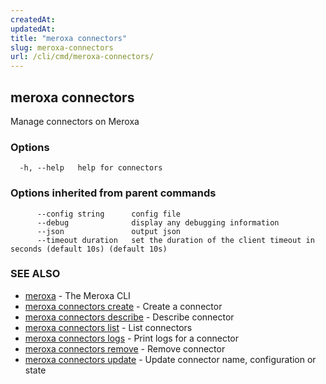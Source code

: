 ```yaml
---
createdAt: 
updatedAt: 
title: "meroxa connectors"
slug: meroxa-connectors
url: /cli/cmd/meroxa-connectors/
---
```

## meroxa connectors

Manage connectors on Meroxa

### Options

```
  -h, --help   help for connectors
```

### Options inherited from parent commands

```
      --config string      config file
      --debug              display any debugging information
      --json               output json
      --timeout duration   set the duration of the client timeout in seconds (default 10s) (default 10s)
```

### SEE ALSO

* [meroxa](/cli/cmd/meroxa/)	 - The Meroxa CLI
* [meroxa connectors create](/cli/cmd/meroxa-connectors-create/)	 - Create a connector
* [meroxa connectors describe](/cli/cmd/meroxa-connectors-describe/)	 - Describe connector
* [meroxa connectors list](/cli/cmd/meroxa-connectors-list/)	 - List connectors
* [meroxa connectors logs](/cli/cmd/meroxa-connectors-logs/)	 - Print logs for a connector
* [meroxa connectors remove](/cli/cmd/meroxa-connectors-remove/)	 - Remove connector
* [meroxa connectors update](/cli/cmd/meroxa-connectors-update/)	 - Update connector name, configuration or state


